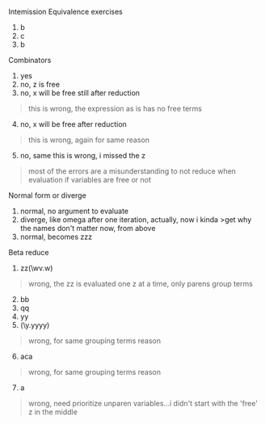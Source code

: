 Intemission Equivalence exercises

1. b
2. c
3. b


Combinators

1. yes
2. no, z is free
3. no, x will be free still after reduction
>this is wrong, the expression as is has no free terms
4. no, x will be free after reduction
>this is wrong, again for same reason
5. no, same
this is wrong, i missed the z

>most of the errors are a misunderstanding to not reduce when evaluation if variables are free or not

Normal form or diverge

1. normal, no argument to evaluate
2. diverge, like omega after one iteration, actually, now i kinda >get why the names don't matter now, from above
3. normal, becomes zzz

Beta reduce

1. zz(\wv.w)
>wrong, the zz is evaluated one z at a time, only parens group terms
2. bb
3. qq
4. yy
5. (\y.yyyy)
> wrong, for same grouping terms reason
6. aca
> wrong, for same grouping terms reason
7. a
> wrong, need prioritize unparen variables...i didn't start with the 'free' z in the middle